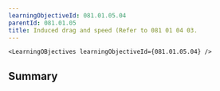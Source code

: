 ```yaml
---
learningObjectiveId: 081.01.05.04
parentId: 081.01.05
title: Induced drag and speed (Refer to 081 01 04 03.
---
```


```tsx eval
<LearningOBjectives learningObjectiveId={081.01.05.04} />
```

## Summary
